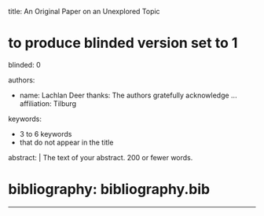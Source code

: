 title: An Original Paper on an Unexplored Topic

# to produce blinded version set to 1
blinded: 0

authors: 
- name: Lachlan Deer
  thanks: The authors gratefully acknowledge ...
  affiliation: Tilburg

keywords:

- 3 to 6 keywords
- that do not appear in the title

abstract: |
  The text of your abstract.  200 or fewer words.

# bibliography: bibliography.bib
---